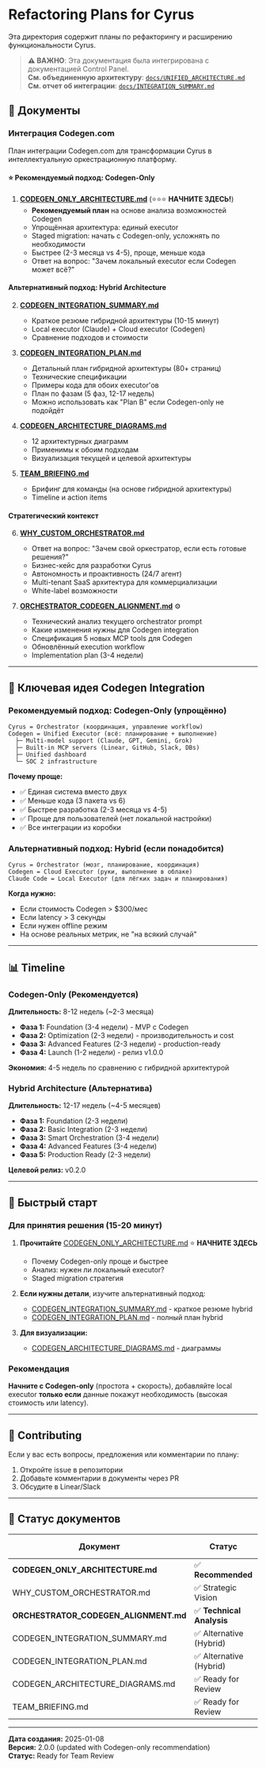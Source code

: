 # Refactoring Plans for Cyrus

Эта директория содержит планы по рефакторингу и расширению функциональности Cyrus.

> **⚠️ ВАЖНО**: Эта документация была интегрирована с документацией Control Panel.  
> **См. объединенную архитектуру**: [`docs/UNIFIED_ARCHITECTURE.md`](../docs/UNIFIED_ARCHITECTURE.md)  
> **См. отчет об интеграции**: [`docs/INTEGRATION_SUMMARY.md`](../docs/INTEGRATION_SUMMARY.md)

## 📄 Документы

### Интеграция Codegen.com

План интеграции Codegen.com для трансформации Cyrus в интеллектуальную оркестрационную платформу.

#### ⭐ Рекомендуемый подход: Codegen-Only

1. **[CODEGEN_ONLY_ARCHITECTURE.md](./CODEGEN_ONLY_ARCHITECTURE.md)** (⭐⭐⭐ **НАЧНИТЕ ЗДЕСЬ!**)
   - **Рекомендуемый план** на основе анализа возможностей Codegen
   - Упрощённая архитектура: единый executor
   - Staged migration: начать с Codegen-only, усложнять по необходимости
   - Быстрее (2-3 месяца vs 4-5), проще, меньше кода
   - Ответ на вопрос: "Зачем локальный executor если Codegen может всё?"

#### Альтернативный подход: Hybrid Architecture

2. **[CODEGEN_INTEGRATION_SUMMARY.md](./CODEGEN_INTEGRATION_SUMMARY.md)**
   - Краткое резюме гибридной архитектуры (10-15 минут)
   - Local executor (Claude) + Cloud executor (Codegen)
   - Сравнение подходов и стоимости

3. **[CODEGEN_INTEGRATION_PLAN.md](./CODEGEN_INTEGRATION_PLAN.md)**
   - Детальный план гибридной архитектуры (80+ страниц)
   - Технические спецификации
   - Примеры кода для обоих executor'ов
   - План по фазам (5 фаз, 12-17 недель)
   - Можно использовать как "Plan B" если Codegen-only не подойдёт

4. **[CODEGEN_ARCHITECTURE_DIAGRAMS.md](./CODEGEN_ARCHITECTURE_DIAGRAMS.md)**
   - 12 архитектурных диаграмм
   - Применимы к обоим подходам
   - Визуализация текущей и целевой архитектуры

5. **[TEAM_BRIEFING.md](./TEAM_BRIEFING.md)**
   - Брифинг для команды (на основе гибридной архитектуры)
   - Timeline и action items

#### Стратегический контекст

6. **[WHY_CUSTOM_ORCHESTRATOR.md](./WHY_CUSTOM_ORCHESTRATOR.md)**
   - Ответ на вопрос: "Зачем свой оркестратор, если есть готовые решения?"
   - Бизнес-кейс для разработки Cyrus
   - Автономность и проактивность (24/7 агент)
   - Multi-tenant SaaS архитектура для коммерциализации
   - White-label возможности

7. **[ORCHESTRATOR_CODEGEN_ALIGNMENT.md](./ORCHESTRATOR_CODEGEN_ALIGNMENT.md)** ⚙️
   - Технический анализ текущего orchestrator prompt
   - Какие изменения нужны для Codegen integration
   - Спецификация 5 новых MCP tools для Codegen
   - Обновлённый execution workflow
   - Implementation plan (3-4 недели)

---

## 🎯 Ключевая идея Codegen Integration

### Рекомендуемый подход: Codegen-Only (упрощённо)

```
Cyrus = Orchestrator (координация, управление workflow)
Codegen = Unified Executor (всё: планирование + выполнение)
  ├─ Multi-model support (Claude, GPT, Gemini, Grok)
  ├─ Built-in MCP servers (Linear, GitHub, Slack, DBs)
  ├─ Unified dashboard
  └─ SOC 2 infrastructure
```

**Почему проще:**
- ✅ Единая система вместо двух
- ✅ Меньше кода (3 пакета vs 6)
- ✅ Быстрее разработка (2-3 месяца vs 4-5)
- ✅ Проще для пользователей (нет локальной настройки)
- ✅ Все интеграции из коробки

### Альтернативный подход: Hybrid (если понадобится)

```
Cyrus = Orchestrator (мозг, планирование, координация)
Codegen = Cloud Executor (руки, выполнение в облаке)
Claude Code = Local Executor (для лёгких задач и планирования)
```

**Когда нужно:**
- Если стоимость Codegen > $300/мес
- Если latency > 3 секунды
- Если нужен offline режим
- На основе реальных метрик, не "на всякий случай"

---

## 📊 Timeline

### Codegen-Only (Рекомендуется)

**Длительность:** 8-12 недель (~2-3 месяца)

- **Фаза 1:** Foundation (3-4 недели) - MVP с Codegen
- **Фаза 2:** Optimization (2-3 недели) - производительность и cost
- **Фаза 3:** Advanced Features (2-3 недели) - production-ready
- **Фаза 4:** Launch (1-2 недели) - релиз v1.0.0

**Экономия:** 4-5 недель по сравнению с гибридной архитектурой

### Hybrid Architecture (Альтернатива)

**Длительность:** 12-17 недель (~4-5 месяцев)

- **Фаза 1:** Foundation (2-3 недели)
- **Фаза 2:** Basic Integration (2-3 недели)
- **Фаза 3:** Smart Orchestration (3-4 недели)
- **Фаза 4:** Advanced Features (3-4 недели)
- **Фаза 5:** Production Ready (2-3 недели)

**Целевой релиз:** v0.2.0

---

## 🚀 Быстрый старт

### Для принятия решения (15-20 минут)

1. **Прочитайте** [CODEGEN_ONLY_ARCHITECTURE.md](./CODEGEN_ONLY_ARCHITECTURE.md) ⭐ **НАЧНИТЕ ЗДЕСЬ**
   - Почему Codegen-only проще и быстрее
   - Анализ: нужен ли локальный executor?
   - Staged migration стратегия

2. **Если нужны детали**, изучите альтернативный подход:
   - [CODEGEN_INTEGRATION_SUMMARY.md](./CODEGEN_INTEGRATION_SUMMARY.md) - краткое резюме hybrid
   - [CODEGEN_INTEGRATION_PLAN.md](./CODEGEN_INTEGRATION_PLAN.md) - полный план hybrid

3. **Для визуализации:**
   - [CODEGEN_ARCHITECTURE_DIAGRAMS.md](./CODEGEN_ARCHITECTURE_DIAGRAMS.md) - диаграммы

### Рекомендация

**Начните с Codegen-only** (простота + скорость), добавляйте local executor **только если** данные покажут необходимость (высокая стоимость или latency).

---

## 🤝 Contributing

Если у вас есть вопросы, предложения или комментарии по плану:

1. Откройте issue в репозитории
2. Добавьте комментарии в документы через PR
3. Обсудите в Linear/Slack

---

## 📝 Статус документов

| Документ | Статус | Дата обновления |
|----------|--------|-----------------|
| **CODEGEN_ONLY_ARCHITECTURE.md** | ✅ **Recommended** | 2025-01-08 |
| WHY_CUSTOM_ORCHESTRATOR.md | ✅ Strategic Vision | 2025-01-08 |
| **ORCHESTRATOR_CODEGEN_ALIGNMENT.md** | ✅ **Technical Analysis** | 2025-01-08 |
| CODEGEN_INTEGRATION_SUMMARY.md | ✅ Alternative (Hybrid) | 2025-01-08 |
| CODEGEN_INTEGRATION_PLAN.md | ✅ Alternative (Hybrid) | 2025-01-08 |
| CODEGEN_ARCHITECTURE_DIAGRAMS.md | ✅ Ready for Review | 2025-01-08 |
| TEAM_BRIEFING.md | ✅ Ready for Review | 2025-01-08 |

---

**Дата создания:** 2025-01-08  
**Версия:** 2.0.0 (updated with Codegen-only recommendation)  
**Статус:** Ready for Team Review
